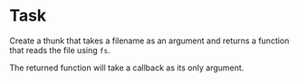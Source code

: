 # Task
Create a thunk that takes a filename as an argument and returns a function that reads the file using `fs`.

The returned function will take a callback as its only argument.
